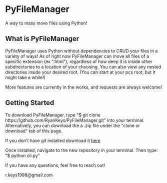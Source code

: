 # PyFileManager
A way to mass move files using Python!

<h2 style = text-align:'center'>What is PyFileManager</h2>
<p>PyFileManager uses Python without dependencies to CRUD your files in a variety of ways! As of right now PyFileManager can move all files of a specific extension (ex ".html"), regardless of how deep it is inside other subdirectories to a location of your choosing. You can also view any nested directories inside your desired root. (You can start at your pcs root, but it might take a while!)</p>
<p>More features are currently in the works, and requests are always welcome!<p>


<h2 style = text-align:'center'>Getting Started</h2>
<p>To download PyFileManager, type "$ git clone https://github.com/RyanKeys/PyFileManager.git" into your terminal. Alternatively, you can download the a .zip file under the "clone or download" tab of this page.<p>
<p>If you don't have git installed download it <a href="https://git-scm.com/downloads">here</a>
 <p>Once installed, navigate to the new repository in your terminal. Then type: "$ python cli.py"</p>
 <p>If you have any questions, feel free to reach out!</p>
 <p>r.keys1998@gmail.com</p>
  


